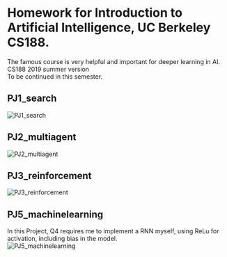 # Homework for Introduction to Artificial Intelligence, UC Berkeley CS188.  
The famous course is very helpful and important for deeper learning in AI.
CS188 2019 summer version  
To be continued in this semester.  

## PJ1_search  
![PJ1_search](https://github.com/WilliamLambertCN/CS188-Homework/blob/master/Screenshot/PJ1_Search.png)

## PJ2_multiagent  
![PJ2_multiagent](https://github.com/WilliamLambertCN/CS188-Homework/blob/master/Screenshot/PJ2_MultiAgentSearch.png)

## PJ3_reinforcement  
![PJ3_reinforcement](https://github.com/WilliamLambertCN/CS188-Homework/blob/master/Screenshot/PJ3_ReinforcementLearning.png)

## PJ5_machinelearning  
In this Project, Q4 requires me to implement a RNN myself, using ReLu for activation, including bias in the model.  
![PJ5_machinelearning ](https://github.com/WilliamLambertCN/CS188-Homework/blob/master/Screenshot/PJ5_MachineLearning.png)
